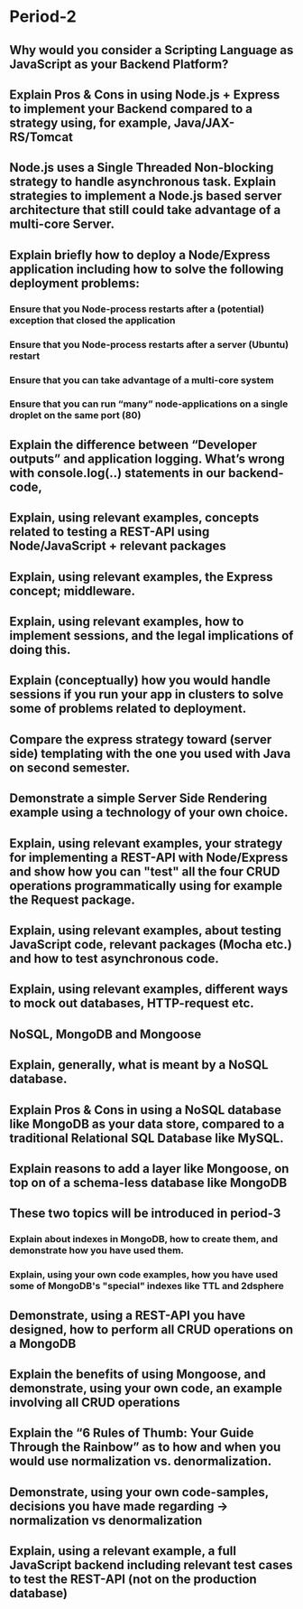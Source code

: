 # Period-2

## Why would you consider a Scripting Language as JavaScript as your Backend Platform?

## Explain Pros & Cons in using Node.js + Express to implement your Backend compared to a strategy using, for example, Java/JAX-RS/Tomcat

## Node.js uses a Single Threaded Non-blocking strategy to handle asynchronous task. Explain strategies to implement a Node.js based server architecture that still could take advantage of a multi-core Server.

## Explain briefly how to deploy a Node/Express application including how to solve the following deployment problems:

### Ensure that you Node-process restarts after a (potential) exception that closed the application

### Ensure that you Node-process restarts after a server (Ubuntu) restart

### Ensure that you can take advantage of a multi-core system

### Ensure that you can run “many” node-applications on a single droplet on the same port (80)

## Explain the difference between “Developer outputs” and application logging. What’s wrong with console.log(..) statements in our backend-code, 

## Explain, using relevant examples, concepts related to testing a REST-API using Node/JavaScript + relevant packages 

## Explain, using relevant examples, the Express concept; middleware.

## Explain, using relevant examples, how to implement sessions, and the legal implications of doing this.

## Explain (conceptually) how you would handle sessions if you run your app in clusters to solve some of problems related to deployment.

## Compare the express strategy toward (server side) templating with the one you used with Java on second semester.

## Demonstrate a simple Server Side Rendering example using a technology of your own choice.

## Explain, using relevant examples, your strategy for implementing a REST-API with Node/Express and show how you can "test" all the four CRUD operations programmatically using for example the Request package.

## Explain, using relevant examples, about testing JavaScript code, relevant packages (Mocha etc.) and how to test asynchronous code.

## Explain, using relevant examples, different ways to mock out databases, HTTP-request etc.

## NoSQL, MongoDB and Mongoose

## Explain, generally, what is meant by a NoSQL database.

## Explain Pros & Cons in using a NoSQL database like MongoDB as your data store, compared to a traditional Relational SQL Database like MySQL.

## Explain reasons to add a layer like Mongoose, on top on of a schema-less database like MongoDB

## These two topics will be introduced in period-3

### Explain about indexes in MongoDB, how to create them, and demonstrate how you have used them.

### Explain, using your own code examples, how you have used some of MongoDB's "special" indexes like TTL and 2dsphere

## Demonstrate, using a REST-API you have designed, how to perform all CRUD operations on a MongoDB

## Explain the benefits of using Mongoose, and demonstrate, using your own code, an example involving all CRUD operations

## Explain the “6 Rules of Thumb: Your Guide Through the Rainbow” as to how and when you would use normalization vs. denormalization.

## Demonstrate, using your own code-samples, decisions you have made regarding → normalization vs denormalization 

## Explain, using a relevant example, a full JavaScript backend including relevant test cases to test the REST-API (not on the production database)
